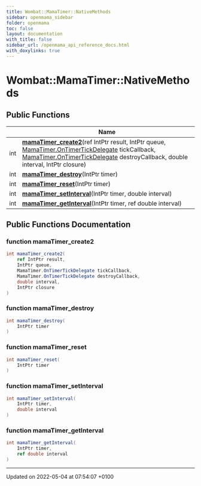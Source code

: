 ```yaml
---
title: Wombat::MamaTimer::NativeMethods
sidebar: openmama_sidebar
folder: openmama
toc: false
layout: documentation
with_title: false
sidebar_url: /openmama_api_reference_docs.html
with_doxylinks: true
---
```


# Wombat::MamaTimer::NativeMethods





## Public Functions

|                | Name           |
| -------------- | -------------- |
| int | **[mamaTimer_create2](structWombat_1_1MamaTimer_1_1NativeMethods.html#function-mamatimer-create2)**(ref IntPtr result, IntPtr queue, [MamaTimer.OnTimerTickDelegate](classWombat_1_1MamaTimer.html#function-ontimertickdelegate) tickCallback, [MamaTimer.OnTimerTickDelegate](classWombat_1_1MamaTimer.html#function-ontimertickdelegate) destroyCallback, double interval, IntPtr closure) |
| int | **[mamaTimer_destroy](structWombat_1_1MamaTimer_1_1NativeMethods.html#function-mamatimer-destroy)**(IntPtr timer) |
| int | **[mamaTimer_reset](structWombat_1_1MamaTimer_1_1NativeMethods.html#function-mamatimer-reset)**(IntPtr timer) |
| int | **[mamaTimer_setInterval](structWombat_1_1MamaTimer_1_1NativeMethods.html#function-mamatimer-setinterval)**(IntPtr timer, double interval) |
| int | **[mamaTimer_getInterval](structWombat_1_1MamaTimer_1_1NativeMethods.html#function-mamatimer-getinterval)**(IntPtr timer, ref double interval) |

## Public Functions Documentation

### function mamaTimer_create2

```csharp
int mamaTimer_create2(
    ref IntPtr result,
    IntPtr queue,
    MamaTimer.OnTimerTickDelegate tickCallback,
    MamaTimer.OnTimerTickDelegate destroyCallback,
    double interval,
    IntPtr closure
)
```


### function mamaTimer_destroy

```csharp
int mamaTimer_destroy(
    IntPtr timer
)
```


### function mamaTimer_reset

```csharp
int mamaTimer_reset(
    IntPtr timer
)
```


### function mamaTimer_setInterval

```csharp
int mamaTimer_setInterval(
    IntPtr timer,
    double interval
)
```


### function mamaTimer_getInterval

```csharp
int mamaTimer_getInterval(
    IntPtr timer,
    ref double interval
)
```


-------------------------------

Updated on 2022-05-04 at 07:54:07 +0100